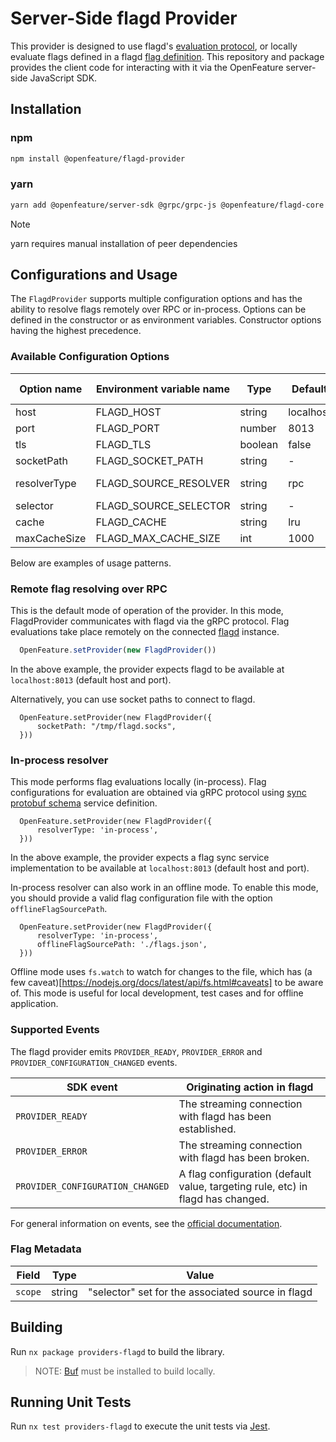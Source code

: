 # Server-Side flagd Provider

This provider is designed to use flagd's [evaluation protocol](https://github.com/open-feature/schemas/blob/main/protobuf/schema/v1/schema.proto), or locally evaluate flags defined in a flagd [flag definition](https://github.com/open-feature/schemas/blob/main/json/flagd-definitions.json).
This repository and package provides the client code for interacting with it via the OpenFeature server-side JavaScript SDK.

## Installation

### npm

```sh
npm install @openfeature/flagd-provider
```

### yarn

```sh
yarn add @openfeature/server-sdk @grpc/grpc-js @openfeature/flagd-core
```

> [!NOTE]
> yarn requires manual installation of peer dependencies

## Configurations and Usage

The `FlagdProvider` supports multiple configuration options and has the ability to resolve flags remotely over RPC or in-process.
Options can be defined in the constructor or as environment variables. Constructor options having the highest precedence.

### Available Configuration Options

| Option name                            | Environment variable name      | Type    | Default   | Supported values |
| -------------------------------------- | ------------------------------ | ------- | --------- | ---------------- |
| host                                   | FLAGD_HOST                     | string  | localhost |                  |
| port                                   | FLAGD_PORT                     | number  | 8013      |                  |
| tls                                    | FLAGD_TLS                      | boolean | false     |                  |
| socketPath                             | FLAGD_SOCKET_PATH              | string  | -         |                  |
| resolverType                           | FLAGD_SOURCE_RESOLVER          | string  | rpc       | rpc, in-process  |
| selector                               | FLAGD_SOURCE_SELECTOR          | string  | -         |                  |
| cache                                  | FLAGD_CACHE                    | string  | lru       | lru,disabled     |
| maxCacheSize                           | FLAGD_MAX_CACHE_SIZE           | int     | 1000      |                  |

Below are examples of usage patterns.

### Remote flag resolving over RPC

This is the default mode of operation of the provider.
In this mode, FlagdProvider communicates with flagd via the gRPC protocol.
Flag evaluations take place remotely on the connected [flagd](https://flagd.dev/) instance.

```ts
  OpenFeature.setProvider(new FlagdProvider())
```

In the above example, the provider expects flagd to be available at `localhost:8013` (default host and port).

Alternatively, you can use socket paths to connect to flagd.

```
  OpenFeature.setProvider(new FlagdProvider({
      socketPath: "/tmp/flagd.socks",
  }))
```

### In-process resolver

This mode performs flag evaluations locally (in-process).
Flag configurations for evaluation are obtained via gRPC protocol using [sync protobuf schema](https://buf.build/open-feature/flagd/file/main:sync/v1/sync_service.proto) service definition.

```
  OpenFeature.setProvider(new FlagdProvider({
      resolverType: 'in-process',
  }))
```

In the above example, the provider expects a flag sync service implementation to be available at `localhost:8013` (default host and port).

In-process resolver can also work in an offline mode.
To enable this mode, you should provide a valid flag configuration file with the option `offlineFlagSourcePath`.

```
  OpenFeature.setProvider(new FlagdProvider({
      resolverType: 'in-process',
      offlineFlagSourcePath: './flags.json',
  }))
```

Offline mode uses `fs.watch` to watch for changes to the file, which has (a few caveat)[https://nodejs.org/docs/latest/api/fs.html#caveats] to be aware of.
This mode is useful for local development, test cases and for offline application.

### Supported Events

The flagd provider emits `PROVIDER_READY`, `PROVIDER_ERROR` and `PROVIDER_CONFIGURATION_CHANGED` events.

| SDK event                        | Originating action in flagd                                                     |
| -------------------------------- | ------------------------------------------------------------------------------- |
| `PROVIDER_READY`                 | The streaming connection with flagd has been established.                       |
| `PROVIDER_ERROR`                 | The streaming connection with flagd has been broken.                            |
| `PROVIDER_CONFIGURATION_CHANGED` | A flag configuration (default value, targeting rule, etc) in flagd has changed. |

For general information on events, see the [official documentation](https://openfeature.dev/docs/reference/concepts/events).

### Flag Metadata

| Field   | Type   | Value                                             |
| ------- | ------ | ------------------------------------------------- |
| `scope` | string | "selector" set for the associated source in flagd |

## Building

Run `nx package providers-flagd` to build the library.

> NOTE: [Buf](https://docs.buf.build/installation) must be installed to build locally.

## Running Unit Tests

Run `nx test providers-flagd` to execute the unit tests via [Jest](https://jestjs.io).
